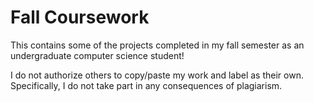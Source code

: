 # Fall Coursework
This contains some of the projects completed in my fall semester as an undergraduate computer science student!

I do not authorize others to copy/paste my work and label as their own. Specifically, I do not take part in any consequences of plagiarism. 
